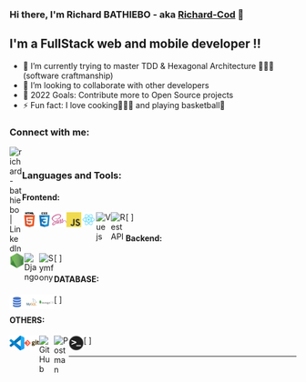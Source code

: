 ### Hi there, I'm Richard BATHIEBO - aka [Richard-Cod][website] 👋 

## I'm a FullStack web and mobile developer !!

- 🌱 I’m currently trying to master TDD & Hexagonal Architecture 👨🏽‍💻 (software craftmanship)
- 👯 I’m looking to collaborate with other developers
- 🥅 2022 Goals: Contribute more to Open Source projects
- ⚡ Fun fact: I love cooking🧑🏽‍🍳 and playing basketball🏀

### Connect with me:

[<img align="left" alt="richard-bathiebo | LinkedIn" width="22px" src="https://upload.wikimedia.org/wikipedia/commons/thumb/c/ca/LinkedIn_logo_initials.png/640px-LinkedIn_logo_initials.png" />][linkedin]


<br />

### Languages and Tools:
#### Frontend:

[
<img align="left" alt="HTML5" width="26px" src="https://raw.githubusercontent.com/github/explore/80688e429a7d4ef2fca1e82350fe8e3517d3494d/topics/html/html.png" />
<img align="left" alt="CSS3" width="26px" src="https://raw.githubusercontent.com/github/explore/80688e429a7d4ef2fca1e82350fe8e3517d3494d/topics/css/css.png" />
<img align="left" alt="Sass" width="26px" src="https://raw.githubusercontent.com/github/explore/80688e429a7d4ef2fca1e82350fe8e3517d3494d/topics/sass/sass.png" />
<img align="left" alt="JavaScript" width="26px" src="https://raw.githubusercontent.com/github/explore/80688e429a7d4ef2fca1e82350fe8e3517d3494d/topics/javascript/javascript.png" />
<img align="left" alt="React" width="26px" src="https://raw.githubusercontent.com/github/explore/80688e429a7d4ef2fca1e82350fe8e3517d3494d/topics/react/react.png" />
<img align="left" alt="Vue js" width="26px" src="https://upload.wikimedia.org/wikipedia/commons/thumb/9/95/Vue.js_Logo_2.svg/555px-Vue.js_Logo_2.svg.png" />
<img align="left" alt="Rest API" width="26px" src="https://icon-library.com/images/rest-api-icon/rest-api-icon-8.jpg" />]

#### Backend:


[
<img align="left" alt="Node.js" width="26px" src="https://raw.githubusercontent.com/github/explore/80688e429a7d4ef2fca1e82350fe8e3517d3494d/topics/nodejs/nodejs.png" />
<img align="left" alt="Django" width="26px" src="https://automationpanda.files.wordpress.com/2017/09/django-logo-negative.png" />
<img align="left" alt="Symfony" width="26px" src="https://w3h7y6p9.stackpathcdn.com/wp-content/uploads/2017/03/symfony_logo_vertical.png" />]


#### DATABASE:


[
<img align="left" alt="SQL" width="26px" src="https://raw.githubusercontent.com/github/explore/80688e429a7d4ef2fca1e82350fe8e3517d3494d/topics/sql/sql.png" />
<img align="left" alt="MySQL" width="26px" src="https://raw.githubusercontent.com/github/explore/80688e429a7d4ef2fca1e82350fe8e3517d3494d/topics/mysql/mysql.png" />
<img align="left" alt="MongoDB" width="26px" src="https://raw.githubusercontent.com/github/explore/80688e429a7d4ef2fca1e82350fe8e3517d3494d/topics/mongodb/mongodb.png" />]

#### OTHERS:


[<img align="left" alt="Visual Studio Code" width="26px" src="https://raw.githubusercontent.com/github/explore/80688e429a7d4ef2fca1e82350fe8e3517d3494d/topics/visual-studio-code/visual-studio-code.png" />
<img align="left" alt="Git" width="26px" src="https://raw.githubusercontent.com/github/explore/80688e429a7d4ef2fca1e82350fe8e3517d3494d/topics/git/git.png" />
<img align="left" alt="GitHub" width="26px" src="https://github.githubassets.com/images/modules/logos_page/Octocat.png" />
<img align="left" alt="Postman" width="26px" src="https://www.vhv.rs/dpng/d/571-5718602_transparent-ubuntu-logo-png-logo-postman-icon-png.png" />
<img align="left" alt="Terminal" width="26px" src="https://raw.githubusercontent.com/github/explore/80688e429a7d4ef2fca1e82350fe8e3517d3494d/topics/terminal/terminal.png" />]

#### 
---

[website]: https://richard-bathiebo.com/
[linkedin]: https://www.linkedin.com/in/richard-bathiebo/
